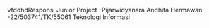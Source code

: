 vfddhdResponsi Junior Project 
-Pijarwidyanara Andhita Hermawan
-22/503741/TK/55061
Teknologi Informasi
